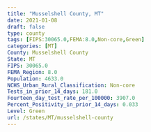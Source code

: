 ```yaml
---
title: "Musselshell County, MT"
date: 2021-01-08
draft: false
type: county
tags: [FIPS:30065.0,FEMA:8.0,Non-core,Green]
categories: [MT]
County: Musselshell County
State: MT
FIPS: 30065.0
FEMA_Region: 8.0
Population: 4633.0
NCHS_Urban_Rural_Classification: Non-core
Tests_in_prior_14_days: 181.0
Fourteen_day_test_rate_per_100000: 3907.0
Percent_Positivity_in_prior_14_days: 0.033
Level: Green
url: /states/MT/musselshell-county
---
```



